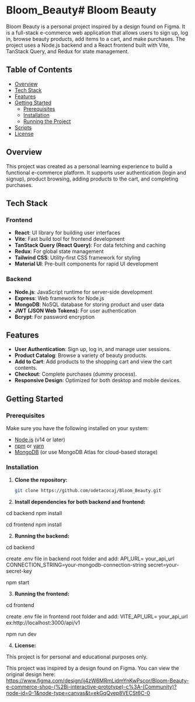 # Bloom_Beauty# Bloom Beauty

Bloom Beauty is a personal project inspired by a design found on Figma. It is a full-stack e-commerce web application that allows users to sign up, log in, browse beauty products, add items to a cart, and make purchases. The project uses a Node.js backend and a React frontend built with Vite, TanStack Query, and Redux for state management.

## Table of Contents

- [Overview](#overview)
- [Tech Stack](#tech-stack)
- [Features](#features)
- [Getting Started](#getting-started)
  - [Prerequisites](#prerequisites)
  - [Installation](#installation)
  - [Running the Project](#running-the-project)
- [Scripts](#scripts)
- [License](#license)

## Overview

This project was created as a personal learning experience to build a functional e-commerce platform. It supports user authentication (login and signup), product browsing, adding products to the cart, and completing purchases. 

## Tech Stack

### Frontend
- **React**: UI library for building user interfaces
- **Vite**: Fast build tool for frontend development
- **TanStack Query (React Query)**: For data fetching and caching
- **Redux**: For global state management
- **Tailwind CSS**: Utility-first CSS framework for styling
- **Material UI**: Pre-built components for rapid UI development

### Backend
- **Node.js**: JavaScript runtime for server-side development
- **Express**: Web framework for Node.js
- **MongoDB**: NoSQL database for storing product and user data
- **JWT (JSON Web Tokens)**: For user authentication
- **Bcrypt**: For password encryption

## Features

- **User Authentication**: Sign up, log in, and manage user sessions.
- **Product Catalog**: Browse a variety of beauty products.
- **Add to Cart**: Add products to the shopping cart and view the cart contents.
- **Checkout**: Complete purchases (dummy process).
- **Responsive Design**: Optimized for both desktop and mobile devices.

## Getting Started

### Prerequisites

Make sure you have the following installed on your system:

- [Node.js](https://nodejs.org/) (v14 or later)
- [npm](https://www.npmjs.com/) or [yarn](https://yarnpkg.com/)
- [MongoDB](https://www.mongodb.com/) (or use MongoDB Atlas for cloud-based storage)

### Installation

1. **Clone the repository:**

   ```bash
   git clone https://github.com/odetacocaj/Bloom_Beauty.git

2. **Install dependencies for both backend and frontend:**
 
 cd backend
npm install

cd frontend
npm install

2. **Running the backend:**

cd backend

create .env file in backend root folder and add:
API_URL= your_api_url
CONNECTION_STRING=your-mongodb-connection-string
secret=your-secret-key

npm start

3. **Running the frontend:**

cd frontend

create .env file in frontend root folder and add:
VITE_API_URL= your_api_url ex:http://localhost:3000/api/v1

npm run dev

4. **License:**

This project is for personal and educational purposes only.

This project was inspired by a design found on Figma. You can view the original design here: https://www.figma.com/design/ij4zW6MRmLidmYnKwPscor/Bloom-Beauty-e-commerce-shop-(%2Bi-interactive-prototype)-c%3A-(Community)?node-id=0-1&node-type=canvas&t=ekGqQvep8VECSt6C-0
